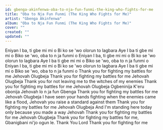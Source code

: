 ```yaml
---
id: gbenga-akinfenwa-oba-to-nja-fun-funmi-the-king-who-fights-for-me
title: "Oba to Nja Fun Funmi (The King Who Fights for Me)"
artist: "Gbenga Akinfenwa"
album: "Oba to Nja Fun Funmi (The King Who Fights for Me)"
cover: ""
created: ""
updated: ""
---
```


Eniyan I ba, ti gbe mi mi o
Bi ko se 'wo olorun to lagbara
Aye I ba ti gbe mi mi o
Biko se 'wo, oba to n ja funmi o
Eniyan I ba, ti gbe mi mi o
Bi ko se 'wo olorun to lagbara
Aye I ba ti gbe mi mi o
Biko se 'wo, oba to n ja funmi o
Eniyan I ba, ti gbe mi mi o
Bi ko se 'wo olorun to lagbara
Aye I ba ti gbe mi mi o
Biko se 'wo, oba to n ja funmi o
Thank you for fighting my battles for me
Jehovah Olugbeja
Thank you for fighting my battles for me
Jehovah Olugbeja
Thank you for not leaving me to the witches of my enemies
Thank you for fighting my battles for me
Jehovah Olugbeja
Ogbeninija K'eru obonija
Jehovah lo n ja fun Gbenga
Thank you for fighting my battles for me
Jehovah Olugbeja
I have seen your hands fighting when the enemies came like a flood, Jehovah you raise a standard against them
Thank you for fighting my battles for me
Jehovah Olugbeja
And I'm standing here today only because you made a way Jehovah
Thank you for fighting my battles for me
Jehovah Olugbeja
Thank you for fighting my battles for me, Gbanigbani ni'jo ogun le. Thank You Lord
Thank you for fighting for me